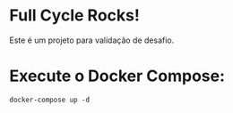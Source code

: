 # Full Cycle Rocks!
Este é um projeto para validação de desafio. 
 
# Execute o Docker Compose:
`docker-compose up -d`
